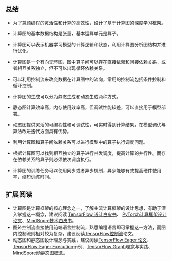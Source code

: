 ## 总结

-   为了兼顾编程的灵活性和计算的高效性，设计了基于计算图的深度学习框架。

-   计算图的基本数据结构是张量，基本运算单元是算子。

-   计算图可以表示机器学习模型的计算逻辑和状态，利用计算图分析图结构并进行优化。

-   计算图是一个有向无环图，图中算子间可以存在直接依赖和间接依赖关系，或者相互关系独立，但不可以出现循环依赖关系。

-   可以利用控制流来改变数据在计算图中的流向，常用的控制流包括条件控制和循环控制。

-   计算图的生成可以分为静态生成和动态生成两种方式。

-   静态图计算效率高，内存使用效率高，但调试性能较差，可以直接用于模型部署。

-   动态图提供灵活的可编程性和可调试性，可实时得到计算结果，在模型调优与算法改进迭代方面具有优势。

-   利用计算图和算子间依赖关系可以进行模型中的算子执行调度问题。

-   根据计算图可以找到相互独立的算子进行并发调度，提高计算的并行性。而存在依赖关系的算子则必须依次调度执行。

-   计算图的训练任务可以使用同步或者异步机制，异步能够有效提高硬件使用率，缩短训练时间。

## 扩展阅读

-   计算图是计算框架的核心理念之一，了解主流计算框架的设计思想，有助于深入掌握这一概念，建议阅读 [TensorFlow 设计白皮书](https://arxiv.org/abs/1603.04467)、 [PyTorch计算框架设计论文](https://arxiv.org/abs/1912.01703)、[MindSpore技术白皮书](https://mindspore-website.obs.cn-north-4.myhuaweicloud.com/white_paper/MindSpore_white_paperV1.1.pdf)。
-   图外控制流直接使用前端语言控制流，熟悉编程语言即可掌握这一方法，而图内控制流则相对较为复杂，建议阅读[TensorFlow控制流](http://download.tensorflow.org/paper/white_paper_tf_control_flow_implementation_2017_11_1.pdf)论文。
-   动态图和静态图设计理念与实践，建议阅读[TensorFlow Eager 论文](https://arxiv.org/pdf/1903.01855.pdf)、[TensorFlow Eager Execution](https://tensorflow.google.cn/guide/eager?hl=zh-cn)示例、[TensorFlow Graph](https://tensorflow.google.cn/guide/intro_to_graphs?hl=zh-cn)理念与实践、[MindSpore动静态图](https://www.mindspore.cn/docs/programming_guide/zh-CN/r1.6/design/dynamic_graph_and_static_graph.html)概念。